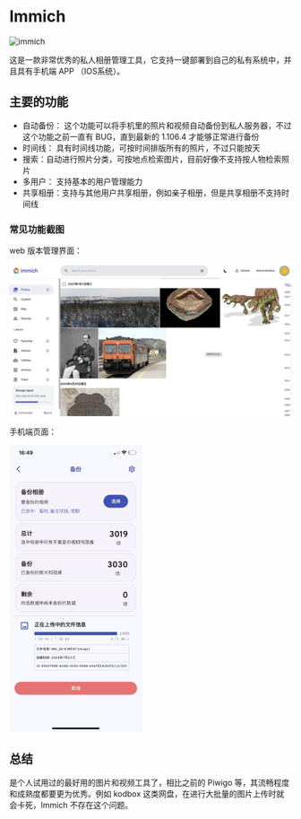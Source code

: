 # Immich
![immich](https://immich.app/assets/images/feature-panel-e29ae95e6015f5c3c7328bef6aa7682c.png)

这是一款非常优秀的私人相册管理工具，它支持一键部署到自己的私有系统中，并且具有手机端 APP （IOS系统）。

## 主要的功能
- 自动备份： 这个功能可以将手机里的照片和视频自动备份到私人服务器，不过这个功能之前一直有 BUG，直到最新的 1.106.4 才能够正常进行备份
- 时间线： 具有时间线功能，可按时间排版所有的照片，不过只能按天
- 搜索：自动进行照片分类，可按地点检索图片，目前好像不支持按人物检索照片
- 多用户： 支持基本的用户管理能力
- 共享相册：支持与其他用户共享相册，例如亲子相册，但是共享相册不支持时间线

### 常见功能截图

web 版本管理界面：

<img src="./images/image-20240720164517851.png" alt="image-20240720164517851" style="zoom:50%;" />

手机端页面：

<img src="./images/921721465410_.pic.jpg" alt="921721465410_.pic" style="zoom:50%;" />

## 总结

是个人试用过的最好用的图片和视频工具了，相比之前的 Piwigo 等，其流畅程度和成熟度都要更为优秀。例如 kodbox 这类网盘，在进行大批量的图片上传时就会卡死，Immich 不存在这个问题。